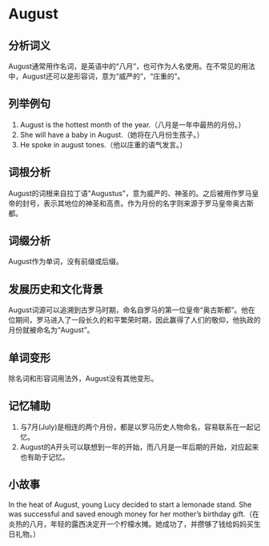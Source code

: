 # August

## 分析词义

  

August通常用作名词，是英语中的“八月”，也可作为人名使用。在不常见的用法中，August还可以是形容词，意为“威严的”，“庄重的”。

  

## 列举例句

  

1.  August is the hottest month of the year.（八月是一年中最热的月份。）
2.  She will have a baby in August.（她将在八月份生孩子。）
3.  He spoke in august tones.（他以庄重的语气发言。）

  

## 词根分析

  

August的词根来自拉丁语"Augustus"，意为威严的、神圣的。之后被用作罗马皇帝的封号，表示其地位的神圣和高贵。作为月份的名字则来源于罗马皇帝奥古斯都。

  

## 词缀分析

  

August作为单词，没有前缀或后缀。

  

## 发展历史和文化背景

  

August词源可以追溯到古罗马时期，命名自罗马的第一位皇帝“奥古斯都”。他在位期间，罗马进入了一段长久的和平繁荣时期，因此赢得了人们的敬仰，他执政的月份就被命名为“August”。

  

## 单词变形

  

除名词和形容词用法外，August没有其他变形。

  

## 记忆辅助

  

1.  与7月(July)是相连的两个月份，都是以罗马历史人物命名，容易联系在一起记忆。
2.  August的A开头可以联想到一年的开始，而八月是一年后期的开始，对应起来也有助于记忆。

  

## 小故事

  

In the heat of August, young Lucy decided to start a lemonade stand. She was successful and saved enough money for her mother’s birthday gift.（在炎热的八月，年轻的露西决定开一个柠檬水摊。她成功了，并攒够了钱给妈妈买生日礼物。）
